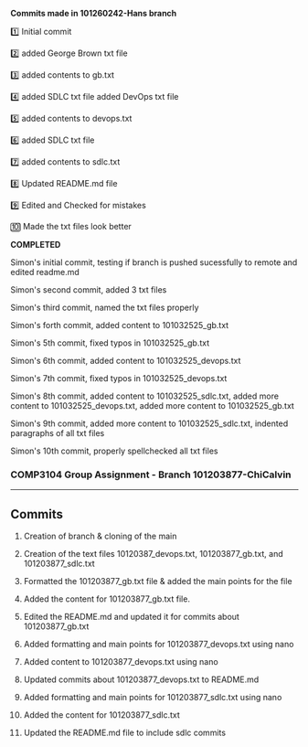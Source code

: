 **Commits made in 101260242-Hans branch**

:one: Initial commit

:two: added George Brown txt file

:three: added contents to gb.txt

:four: added SDLC txt file added DevOps txt file

:five: added contents to devops.txt

:six: added SDLC txt file

:seven: added contents to sdlc.txt

:eight: Updated README.md file

:nine: Edited and Checked for mistakes

:keycap_ten: Made the txt files look better

**COMPLETED**

Simon's initial commit, testing if branch is pushed sucessfully to remote and edited readme.md

Simon's second commit, added 3 txt files

Simon's third commit, named the txt files properly

Simon's forth commit, added content to 101032525_gb.txt

Simon's 5th commit, fixed typos in 101032525_gb.txt

Simon's 6th commit, added content to 101032525_devops.txt

Simon's 7th commit, fixed typos in 101032525_devops.txt

Simon's 8th commit, added content to 101032525_sdlc.txt, added more content to 101032525_devops.txt, added more content to 101032525_gb.txt

Simon's 9th commit, added more content to 101032525_sdlc.txt, indented paragraphs of all txt files

Simon's 10th commit, properly spellchecked all txt files

### COMP3104 Group Assignment - Branch 101203877-ChiCalvin

------------------------------------------------------
Commits
------------------------------------------------------
1. Creation of branch & cloning of the main

2. Creation of the text files 10120387_devops.txt, 101203877_gb.txt, and 101203877_sdlc.txt

3. Formatted the 101203877_gb.txt file & added the main points for the file

4. Added the content for 101203877_gb.txt file.

5. Edited the README.md and updated it for commits about 101203877_gb.txt

6. Added formatting and main points for 101203877_devops.txt using nano

7. Added content to 101203877_devops.txt using nano

8. Updated commits about 101203877_devops.txt to README.md

9. Added formatting and main points for 101203877_sdlc.txt using nano

10. Added the content for 101203877_sdlc.txt

11. Updated the README.md file to include sdlc commits

